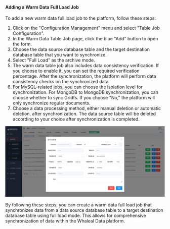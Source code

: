 #### Adding a Warm Data Full Load Job

To add a new warm data full load job to the platform, follow these steps:

1. Click on the "Configuration Management" menu and select "Table Job Configuration".
2. In the Warm Data Table Job page, click the blue "Add" button to open the form.
3. Choose the data source database table and the target destination database table that you want to synchronize.
4. Select "Full Load" as the archive mode.
5. The warm data table job also includes data consistency verification. If you choose to enable it, you can set the required verification percentage. After the synchronization, the platform will perform data consistency checks on the synchronized data.
6. For MySQL-related jobs, you can choose the isolation level for synchronization. For MongoDB to MongoDB synchronization, you can choose whether to sync Gridfs. If you choose "No," the platform will only synchronize regular documents.
7. Choose a data processing method, either manual deletion or automatic deletion, after synchronization. The data source table will be deleted according to your choice after synchronization is completed.

![Adding a Warm Data Full Load Job](../../../images/whalealDataImages/image-20230621134350471.png)

By following these steps, you can create a warm data full load job that synchronizes data from a data source database table to a target destination database table using full load mode. This allows for comprehensive synchronization of data within the Whaleal Data platform.